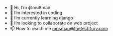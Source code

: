 - 👋 Hi, I’m @mu8man
- 👀 I’m interested in coding
- 🌱 I’m currently learning django
- 💞️ I’m looking to collaborate on web project
- 📫 How to reach me musman@thetechfury.com

<!---
mu8man/mu8man is a ✨ special ✨ repository because its `README.md` (this file) appears on your GitHub profile.
You can click the Preview link to take a look at your changes.
--->
